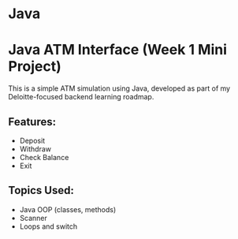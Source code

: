 # Java
# Java ATM Interface (Week 1 Mini Project)

This is a simple ATM simulation using Java, developed as part of my Deloitte-focused backend learning roadmap.

## Features:
- Deposit
- Withdraw
- Check Balance
- Exit

## Topics Used:
- Java OOP (classes, methods)
- Scanner
- Loops and switch
